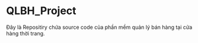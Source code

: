 # QLBH_Project
Đây là Repositiry chứa source code của phần mềm quản lý bán hàng tại cửa hàng thời trang. 
